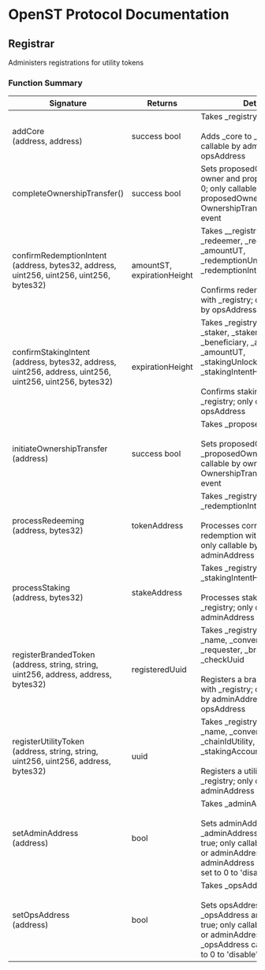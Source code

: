 # OpenST Protocol Documentation

## Registrar


Administers registrations for utility tokens

### Function Summary

Signature | Returns | Details
--- | --- | ---
addCore<br/>(address, address) | success bool | Takes _registry, _core<br/><br/>Adds _core to _registry; only callable by adminAddress or opsAddress
completeOwnershipTransfer() | success bool | Sets proposedOwner to owner and proposedOwner to 0; only callable by proposedOwner; emits OwnershipTransferCompleted event
confirmRedemptionIntent<br/>(address, bytes32, address, uint256, uint256, uint256, bytes32) | amountST, expirationHeight | Takes __registry, uuid, _redeemer, _redeemerNonce, _amountUT, _redemptionUnlockHeight, _redemptionIntentHash<br/><br/>Confirms redemption intent with _registry; only callable by opsAddress
confirmStakingIntent<br/>(address, bytes32, address, uint256, address, uint256, uint256, uint256, bytes32) | expirationHeight | Takes _registry, _uuid, _staker, _stakerNonce, _beneficiary, _amountST, _amountUT, _stakingUnlockHeight, _stakingIntentHash<br/><br/>Confirms staking intent with _registry; only callable by opsAddress
initiateOwnershipTransfer<br/>(address) | success bool | Takes _proposedOwner<br/><br/>Sets proposedOwner to _proposedOwner; only callable by owner; emits OwnershipTransferInitiated event
processRedeeming<br/>(address, bytes32) | tokenAddress | Takes _registry, _redemptionIntentHash<br/><br/>Processes corresponding redemption with _registry; only callable by adminAddress
processStaking<br/>(address, bytes32) | stakeAddress | Takes _registry, _stakingIntentHash<br/><br/>Processes stake with _registry; only callable by adminAddress
registerBrandedToken<br/>(address, string, string, uint256, address, address, bytes32) | registeredUuid | Takes _registry, _symbol, _name, _conversionRate, _requester, _brandedToken, _checkUuid<br/><br/>Registers a branded token with _registry; only callable by adminAddress or opsAddress
registerUtilityToken<br/>(address, string, string, uint256, uint256, address, bytes32) | uuid | Takes _registry, _symbol, _name, _conversionRate, _chainIdUtility, _stakingAccount, _checkUuid<br/><br/>Registers a utility token with _registry; only callable by adminAddress or opsAddress
setAdminAddress<br/>(address) | bool | Takes _adminAddress<br/><br/>Sets adminAddress to _adminAddress and returns true; only callable by owner or adminAddress; adminAddress can also be set to 0 to 'disable' it
setOpsAddress<br/>(address) | bool | Takes _opsAddress<br/><br/>Sets opsAddress to _opsAddress and returns true; only callable by owner or adminAddress; _opsAddress can also be set to 0 to 'disable' it

